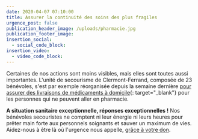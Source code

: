 ```yaml
---
date: 2020-04-07 07:10:00
title: Assurer la continuité des soins des plus fragiles
urgence_post: false
publication_header_image: /uploads/pharmacie.jpg
publication_footer_image:
insertion_social:
  - social_code_block:
insertion_video:
  - video_code_block:
---
```


Certaines de nos actions sont moins visibles, mais elles sont toutes aussi importantes. L'unit&eacute; de secourisme de Clermont-Ferrand, compos&eacute;e de 23 b&eacute;n&eacute;voles, s'est par exemple r&eacute;organis&eacute;e depuis la semaine derni&egrave;re [pour assurer des livraisons de m&eacute;dicaments &agrave; domicile](https://www.lamontagne.fr/clermont-ferrand-63000/actualites/l-ordre-de-malte-livre-les-medicaments-dans-l-agglomeration-de-clermont-ferrand_13772787/){: target="_blank"} pour les personnes qui ne peuvent aller en pharmacie.

**A situation sanitaire exceptionnelle, r&eacute;ponses exceptionnelles \!** Nos b&eacute;n&eacute;voles secouristes ne comptent ni leur &eacute;nergie ni leurs heures pour pr&ecirc;ter main forte aux personnels soignants et sauver un maximum de vies. Aidez-nous &agrave; &ecirc;tre l&agrave; o&ugrave; l'urgence nous appelle, [gr&acirc;ce &agrave; votre don](https://don.ordredemaltefrance.org/?cid=11&amp;reserved_code_origine=Webcovid). &nbsp;

&nbsp;